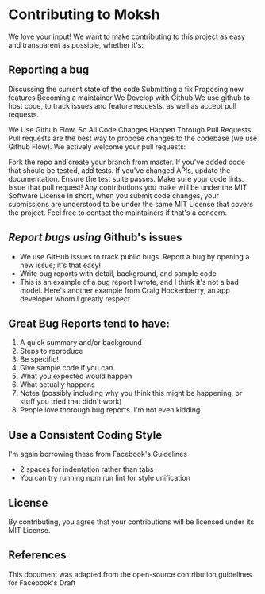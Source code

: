 <h1>Contributing to Moksh</h1>

We love your input! We want to make contributing to this project as easy and transparent as possible, whether it's:

<h2>Reporting a bug</h2>  

Discussing the current state of the code
Submitting a fix
Proposing new features
Becoming a maintainer
We Develop with Github
We use github to host code, to track issues and feature requests, as well as accept pull requests.

We Use Github Flow, So All Code Changes Happen Through Pull Requests
Pull requests are the best way to propose changes to the codebase (we use Github Flow). We actively welcome your pull requests:

Fork the repo and create your branch from master.
If you've added code that should be tested, add tests.
If you've changed APIs, update the documentation.
Ensure the test suite passes.
Make sure your code lints.
Issue that pull request!
Any contributions you make will be under the MIT Software License
In short, when you submit code changes, your submissions are understood to be under the same MIT License that covers the project. Feel free to contact the maintainers if that's a concern.

<h2><em> Report bugs using </em> Github's issues </h2>
<ul>

<li>We use GitHub issues to track public bugs. Report a bug by opening a new issue; it's that easy!</li>

<li>Write bug reports with detail, background, and sample code</li>

<li>This is an example of a bug report I wrote, and I think it's not a bad model. Here's another example from Craig Hockenberry, an app developer whom I greatly respect.</li>
</ul>

<h2>Great Bug Reports tend to have:</h2>

<ol>
  <li> A quick summary and/or background </li>
<li>Steps to reproduce</li>
<li>Be specific!</li>
<li>Give sample code if you can. </li>
<li>What you expected would happen</li>
<li>What actually happens</li>
<li>Notes (possibly including why you think this might be happening, or stuff you tried that didn't work)</li>
<li>People love thorough bug reports. I'm not even kidding.</li>

  </ol>
<h2>Use a Consistent Coding Style</h2>
I'm again borrowing these from Facebook's Guidelines

<ul> <li>2 spaces for indentation rather than tabs</li>
  <li>You can try running npm run lint for style unification</li></ul>

<h2>License</h2>
By contributing, you agree that your contributions will be licensed under its MIT License.

<h2>References</h2>
This document was adapted from the open-source contribution guidelines for Facebook's Draft
